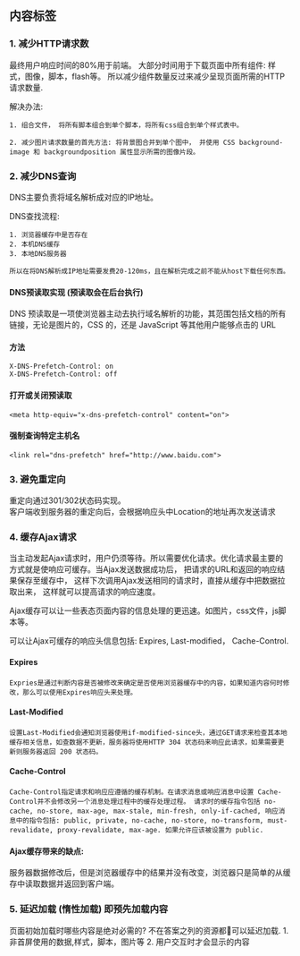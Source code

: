 ## 内容标签
  ### 1. 减少HTTP请求数
   最终用户响应时间的80%用于前端。 大部分时间用于下载页面中所有组件: 样式，图像，脚本，flash等。 所以减少组件数量反过来减少呈现页面所需的HTTP请求数量. <br />

  解决办法:

    1. 组合文件， 将所有脚本组合到单个脚本，将所有css组合到单个样式表中。

    2. 减少图片请求数量的首先方法: 将背景图合并到单个图中， 并使用 CSS background-image 和 backgroundposition 属性显示所需的图像片段。

  ### 2. 减少DNS查询
  DNS主要负责将域名解析成对应的IP地址。 <br />

  DNS查找流程:

    1. 浏览器缓存中是否存在
    2. 本机DNS缓存
    3. 本地DNS服务器

    所以在将DNS解析成IP地址需要发费20-120ms，且在解析完成之前不能从host下载任何东西。

  #### DNS预读取实现 (预读取会在后台执行)
  DNS 预读取是一项使浏览器主动去执行域名解析的功能，其范围包括文档的所有链接，无论是图片的，CSS 的，还是 JavaScript 等其他用户能够点击的 URL

  #### 方法
    X-DNS-Prefetch-Control: on
    X-DNS-Prefetch-Control: off

  #### 打开或关闭预读取
    <meta http-equiv="x-dns-prefetch-control" content="on">

  #### 强制查询特定主机名

    <link rel="dns-prefetch" href="http://www.baidu.com">

  ### 3. 避免重定向
  重定向通过301/302状态码实现。 <br />
  客户端收到服务器的重定向后，会根据响应头中Location的地址再次发送请求

  ### 4. 缓存Ajax请求
  当主动发起Ajax请求时，用户仍须等待。所以需要优化请求。优化请求最主要的方式就是使响应可缓存。当Ajax发送数据成功后， 把请求的URL和返回的响应结果保存至缓存中， 这样下次调用Ajax发送相同的请求时，直接从缓存中把数据拉取出来， 这样就可以提高请求的响应速度。 <br />

  Ajax缓存可以让一些表态页面内容的信息处理的更迅速。如图片，css文件，js脚本等。 <br />

  可以让Ajax可缓存的响应头信息包括: Expires, Last-modified， Cache-Control. <br />

  #### Expires
    Expries是通过判断内容是否被修改来确定是否使用浏览器缓存中的内容，如果知道内容何时修改，那么可以使用Expires响应头来处理。

  #### Last-Modified
    设置Last-Modified会通知浏览器使用if-modified-since头，通过GET请求来检查其本地缓存相关信息，如查数据不更新，服务器将使用HTTP 304 状态码来响应此请求，如果需要更新则服务器返回 200 状态码。

  #### Cache-Control
    Cache-Control指定请求和响应应遵循的缓存机制。在请求消息或响应消息中设置 Cache-Control并不会修改另一个消息处理过程中的缓存处理过程。 请求时的缓存指令包括 no-cache, no-store, max-age, max-stale, min-fresh, only-if-cached, 响应消息中的指令包括: public, private, no-cache, no-store, no-transform, must-revalidate, proxy-revalidate, max-age. 如果允许应该被设置为 public.

  #### Ajax缓存带来的缺点:
  服务器数据修改后，但是浏览器缓存中的结果并没有改变，浏览器只是简单的从缓存中读取数据并返回到客户端。

  ### 5. 延迟加载 (惰性加载) 即预先加载内容
  页面初始加载时哪些内容是绝对必需的? 不在答案之列的资源都可以延迟加载.
    1. 非首屏使用的数据,样式，脚本，图片等
    2. 用户交互时才会显示的内容

